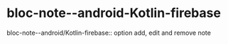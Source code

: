# bloc-note--android-Kotlin-firebase
bloc-note--android/Kotlin-firebase:: option add, edit and remove note

